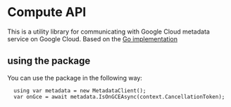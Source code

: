 # Compute API

This is a utility library for communicating with Google Cloud metadata service on Google Cloud. Based on the [Go implementation](https://pkg.go.dev/cloud.google.com/go/compute/metadata#section-readme)

## using the package

You can use the package in the following way:

```aspx-csharp
  using var metadata = new MetadataClient();
  var onGce = await metadata.IsOnGCEAsync(context.CancellationToken);
```
